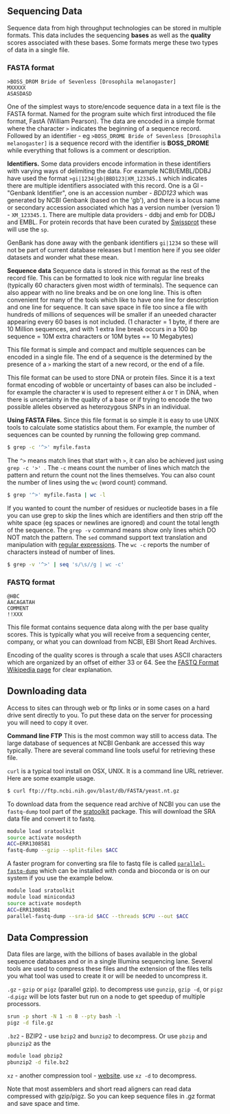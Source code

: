 ## Sequencing Data

Sequence data from high throughput technologies can be stored in multiple formats. This data includes the sequencing **bases** as well as the **quality** scores associated with these bases.  Some formats merge these two types of data in a single file.

### FASTA format

```
>BOSS_DROM Bride of Sevenless [Drosophila melanogaster]
MXXXXX
ASASDASD
```

One of the simplest ways to store/encode sequence data in a text file is the FASTA format. Named for the program suite which first introduced the file format, FastA (William Pearson). The data are encoded in a simple format where the character `>` indicates the beginning of a sequence record. Followed by an identifier - eg `>BOSS_DROME Bride of Sevenless [Drosophila melanogaster]` is a sequence record with the identifier is **BOSS_DROME** while everything that follows is a comment or description.  

**Identifiers.** Some data providers encode information in these identifiers with varying ways of delimiting the data. For example NCBI/EMBL/DDBJ have used the format `>gi|1234|gb|BBD123|XM_123345.1` which indicates there are multiple identifiers associated with this record. One is a GI - "Genbank Identifier", one is an accession number - *BDD123* which was generated by NCBI Genbank (based on the 'gb'), and there is a locus name or secondary accession associated which has a version number (version 1) - `XM_123345.1`. There are multiple data providers - ddbj and emb for DDBJ and EMBL.  For protein records that have been curated by [Swissprot](http://www.swissprot.org) these will use the `sp`.  

GenBank has done away with the genbank identifiers `gi|1234` so these will not be part of current database releases but I mention here if you see older datasets and wonder what these mean.

**Sequence data** Sequence data is stored in this format as the rest of the record file. This can be formatted to look nice with regular line breaks (typically 60 characters given most width of terminals). The sequence can also appear with no line breaks and be on one long line. This is often convenient for many of the tools which like to have one line for description and one line for sequence. It can save space in file too since a file with hundreds of millions of sequences will be smaller if an uneeded character appearing every 60 bases is not included. (1 character = 1 byte, if there are 10 Million sequences, and with 1 extra line break occurs in a 100 bp sequence  = 10M extra characters or 10M bytes == 10 Megabytes)

This file format is simple and compact and multiple sequences can be encoded in a single file. The end of a sequence is the determined by the presence of a `>` marking the start of a new record, or the end of a file.

This file format can be used to store DNA or protein files. Since it is a text format encoding of wobble or uncertainty of bases can also be included - for example the character `W` is used to represent either `A` or `T` in DNA, when there is uncertainty in the quality of a base or if trying to encode the two possible alleles observed as heterozygous SNPs in an individual.

**Using FASTA Files.** Since this file format is so simple it is easy to use UNIX tools to calculate some statistics about them. For example, the number of sequences can be counted by running the following grep command.
```bash
$ grep -c '^>' myfile.fasta
```
The `^>` means match lines that start with `>`, it can also be achieved just using `grep -c '>' `. The `-c` means count the number of lines which match the pattern and return the count not the lines themselves.
You can also count the number of lines using the `wc` (word count) command.
```bash
$ grep '^>' myfile.fasta | wc -l
```

If you wanted to count the number of residues or nucleotide bases in a file you can use grep to skip the lines which are identifiers and then strip off the white space (eg spaces or newlines are ignored) and count the total length of the sequence. The `grep -v` command means show only lines which DO NOT match the pattern. The `sed` command support text translation and manipulation with [regular expressions](http://REGULAREXPRESSIONSWIKI). The `wc -c` reports the number of characters instead of number of lines.

```bash
$ grep -v '^>' | seq 's/\s//g | wc -c'
```

### FASTQ format

```
@HBC
AACAGATAH
COMMENT
!!XXX
```

This file format contains sequence data along with the per base quality scores. This is typically what you will receive from a sequencing center, company, or what you can download from NCBI, EBI Short Read Archives.

Encoding of the quality scores is through a scale that uses ASCII characters which are organized by an offset of either 33 or 64. See the [FASTQ Format Wikipedia page](https://en.wikipedia.org/wiki/FASTQ_format) for clear explanation.

## Downloading data

Access to sites can through web or ftp links or in some cases on a hard drive sent directly to you.
To put these data on the server for processing you will need to copy it over.

**Command line FTP** This is the most common way still to access data. The large database of sequences at NCBI Genbank are accessed this way typically.  There are several command line tools useful for retrieving these file.

`curl` is a typical tool install on OSX, UNIX. It is a command line URL retriever. Here are some example usage.

```bash
$ curl ftp://ftp.ncbi.nih.gov/blast/db/FASTA/yeast.nt.gz
```

To download data from the sequence read archive of NCBI you can use the `fastq-dump` tool part of the [sratoolkit](https://www.ncbi.nlm.nih.gov/sra/docs/toolkitsoft/) package. This will download the SRA data file and convert it to fastq.

```bash
module load sratoolkit
source activate mosdepth
ACC=ERR1308581
fastq-dump --gzip --split-files $ACC
```
A faster program for converting sra file to fastq file is called [`parallel-fastq-dump`](https://github.com/rvalieris/parallel-fastq-dump) which can be installed with conda and bioconda or is on our system if you use the example below.

```bash
module load sratoolkit
module load miniconda3
source activate mosdepth
ACC=ERR1308581
parallel-fastq-dump --sra-id $ACC --threads $CPU --out $ACC
```

## Data Compression

Data files are large, with the billions of bases available in the global sequence databases and or in a single Illumina sequencing lane.  Several tools are used to compress these files and the extension of the files tells you what tool was used to create it or will be needed to uncompress it.

`.gz` - `gzip` or `pigz` (parallel gzip). to decompress use `gunzip`, `gzip -d`, or `pigz -d`.`pigz` will be lots faster but run on a node to get speedup of multiple processors.

```bash
srun -p short -N 1 -n 8 --pty bash -l
pigz -d file.gz
````

`.bz2` - BZIP2 - use `bzip2` and `bunzip2` to decompress. Or use `pbzip` and `pbunzip2` as the

```bash
module load pbzip2
pbunzip2 -d file.bz2
```

`xz` - another compression tool - [website](https://tukaani.org/xz/). use `xz -d` to decompress.

Note that most assemblers and short read aligners can read data compressed with gzip/pigz. So you can keep sequence files in .gz format and save space and time.
